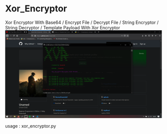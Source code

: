 # Xor_Encryptor
Xor Encryptor With Base64 / Encrypt File / Decrypt File / String Encryptor / String Decryptor / Template Payload With Xor Encryptor
![Image1](Capture.PNG)

usage : xor_encryptor.py
